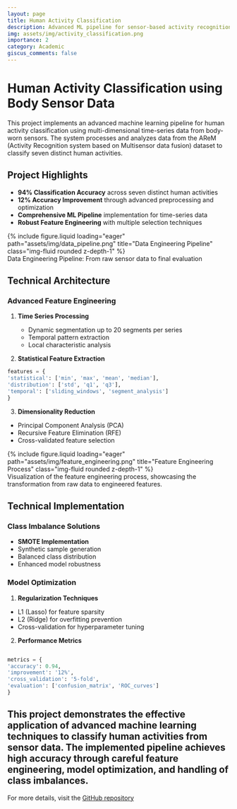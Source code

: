 ```yaml
---
layout: page
title: Human Activity Classification
description: Advanced ML pipeline for sensor-based activity recognition
img: assets/img/activity_classification.png
importance: 2
category: Academic
giscus_comments: false
---
```


# Human Activity Classification using Body Sensor Data

This project implements an advanced machine learning pipeline for human activity classification using multi-dimensional time-series data from body-worn sensors. The system processes and analyzes data from the AReM (Activity Recognition system based on Multisensor data fusion) dataset to classify seven distinct human activities.

## Project Highlights
- **94% Classification Accuracy** across seven distinct human activities
- **12% Accuracy Improvement** through advanced preprocessing and optimization
- **Comprehensive ML Pipeline** implementation for time-series data
- **Robust Feature Engineering** with multiple selection techniques

<div class="row">
    <div class="col-sm mt-3 mt-md-0">
        {% include figure.liquid loading="eager" path="assets/img/data_pipeline.png" title="Data Engineering Pipeline" class="img-fluid rounded z-depth-1" %}
    </div>
</div>
<div class="caption">
    Data Engineering Pipeline: From raw sensor data to final evaluation
</div>

## Technical Architecture

### Advanced Feature Engineering
1. **Time Series Processing**
   - Dynamic segmentation up to 20 segments per series
   - Temporal pattern extraction
   - Local characteristic analysis

2. **Statistical Feature Extraction**
```python
features = {
'statistical': ['min', 'max', 'mean', 'median'],
'distribution': ['std', 'q1', 'q3'],
'temporal': ['sliding_windows', 'segment_analysis']
}
```

3. **Dimensionality Reduction**
- Principal Component Analysis (PCA)
- Recursive Feature Elimination (RFE)
- Cross-validated feature selection

<div class="row">
 <div class="col-sm mt-3 mt-md-0">
     {% include figure.liquid loading="eager" path="assets/img/feature_engineering.png" title="Feature Engineering Process" class="img-fluid rounded z-depth-1" %}
 </div>
</div>
<div class="caption">
 Visualization of the feature engineering process, showcasing the transformation from raw data to engineered features.
</div>

## Technical Implementation

### Class Imbalance Solutions
- **SMOTE Implementation**
- Synthetic sample generation
- Balanced class distribution
- Enhanced model robustness

### Model Optimization
1. **Regularization Techniques**
- L1 (Lasso) for feature sparsity
- L2 (Ridge) for overfitting prevention
- Cross-validation for hyperparameter tuning

2. **Performance Metrics**
```python

metrics = {
'accuracy': 0.94,
'improvement': '12%',
'cross_validation': '5-fold',
'evaluation': ['confusion_matrix', 'ROC_curves']
}
```
This project demonstrates the effective application of advanced machine learning techniques to classify
human activities from sensor data. The implemented pipeline achieves high accuracy through careful feature engineering, model optimization, and handling of class imbalances.
---
For more details, visit the [GitHub repository](https://github.com/Hit07/human-activity-recognition-ml)